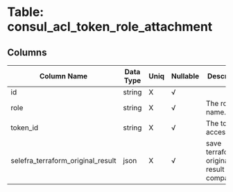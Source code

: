 # Table: consul_acl_token_role_attachment

## Columns 

|  Column Name   |  Data Type  | Uniq | Nullable | Description | 
|  ----  | ----  | ----  | ----  | ---- | 
| id | string | X | √ |  | 
| role | string | X | √ | The role name. | 
| token_id | string | X | √ | The token accessor id. | 
| selefra_terraform_original_result | json | X | √ | save terraform original result for compatibility | 


